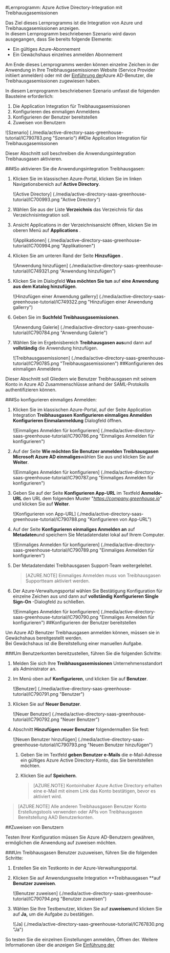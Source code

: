 <properties 
    pageTitle="Lernprogramm: Azure Active Directory Integration Treibhausgasen | Microsoft Azure" 
    description="Erfahren Sie, wie mit Treibhausgasemissionen Azure Active Directory-auf automatisierte Bereitstellung und mehr!" 
    services="active-directory" 
    authors="jeevansd"  
    documentationCenter="na" 
    manager="femila"/>
<tags 
    ms.service="active-directory" 
    ms.devlang="na" 
    ms.topic="article" 
    ms.tgt_pltfrm="na" 
    ms.workload="identity" 
    ms.date="09/29/2016" 
    ms.author="jeedes" />

#<a name="tutorial-azure-active-directory-integration-with-greenhouse"></a>Lernprogramm: Azure Active Directory-Integration mit Treibhausgasemissionen
  
Das Ziel dieses Lernprogramms ist die Integration von Azure und Treibhausgasemissionen anzeigen.  
In diesem Lernprogramm beschriebenen Szenario wird davon ausgegangen, dass Sie bereits folgende Elemente:

-   Ein gültiges Azure-Abonnement
-   Ein Gewächshaus einzelnes anmelden Abonnement
  
Am Ende dieses Lernprogramms werden können einzelne Zeichen in der Anwendung in Ihre Treibhausgasemissionen Website (Service Provider initiiert anmelden) oder mit der [Einführung der](active-directory-saas-access-panel-introduction.md)Azure AD-Benutzer, die Treibhausgasemissionen zugewiesen haben.
  
In diesem Lernprogramm beschriebenen Szenario umfasst die folgenden Bausteine erforderlich:

1.  Die Application Integration für Treibhausgasemissionen
2.  Konfigurieren des einmaligen Anmeldens
3.  Konfigurieren der Benutzer bereitstellen
4.  Zuweisen von Benutzern

![Szenario] (./media/active-directory-saas-greenhouse-tutorial/IC790783.png "Szenario")
##<a name="enabling-the-application-integration-for-greenhouse"></a>Die Application Integration für Treibhausgasemissionen
  
Dieser Abschnitt soll beschreiben die Anwendungsintegration Treibhausgasen aktivieren.

###<a name="to-enable-the-application-integration-for-greenhouse-perform-the-following-steps"></a>So aktivieren Sie die Anwendungsintegration Treibhausgasen:

1.  Klicken Sie im klassischen Azure-Portal, klicken Sie im linken Navigationsbereich auf **Active Directory**.

    ![Active Directory] (./media/active-directory-saas-greenhouse-tutorial/IC700993.png "Active Directory")

2.  Wählen Sie aus der Liste **Verzeichnis** das Verzeichnis für das Verzeichnisintegration soll.

3.  Ansicht Applications in der Verzeichnisansicht öffnen, klicken Sie im oberen Menü auf **Applications** .

    ![Applikationen] (./media/active-directory-saas-greenhouse-tutorial/IC700994.png "Applikationen")

4.  Klicken Sie am unteren Rand der Seite **Hinzufügen** .

    ![Anwendung hinzufügen] (./media/active-directory-saas-greenhouse-tutorial/IC749321.png "Anwendung hinzufügen")

5.  Klicken Sie im Dialogfeld **Was möchten Sie tun** auf **eine Anwendung aus dem Katalog hinzufügen**.

    ![Hinzufügen einer Anwendung gallerry] (./media/active-directory-saas-greenhouse-tutorial/IC749322.png "Hinzufügen einer Anwendung gallerry")

6.  Geben Sie im **Suchfeld** **Treibhausgasemissionen**.

    ![Anwendung Galerie] (./media/active-directory-saas-greenhouse-tutorial/IC790784.png "Anwendung Galerie")

7.  Wählen Sie im Ergebnisbereich **Treibhausgasen aus**und dann auf **vollständig** die Anwendung hinzufügen.

    ![Treibhausgasemissionen] (./media/active-directory-saas-greenhouse-tutorial/IC790785.png "Treibhausgasemissionen")
##<a name="configuring-single-sign-on"></a>Konfigurieren des einmaligen Anmeldens
  
Dieser Abschnitt soll Gliedern wie Benutzer Treibhausgasen mit seinem Konto in Azure AD Zusammenschlüsse anhand der SAML-Protokolls authentifizieren können.

###<a name="to-configure-single-sign-on-perform-the-following-steps"></a>So konfigurieren einmaliges Anmelden:

1.  Klicken Sie im klassischen Azure-Portal, auf der Seite Application Integration **Treibhausgasen** **Konfigurieren einmaliges Anmelden** **Konfigurieren Einmalanmeldung** Dialogfeld öffnen.

    ![Einmaliges Anmelden für konfigurieren] (./media/active-directory-saas-greenhouse-tutorial/IC790786.png "Einmaliges Anmelden für konfigurieren")

2.  Auf der Seite **Wie möchten Sie Benutzer anmelden Treibhausgasen** **Microsoft Azure AD einmaliges**wählen Sie aus und klicken Sie auf **Weiter**.

    ![Einmaliges Anmelden für konfigurieren] (./media/active-directory-saas-greenhouse-tutorial/IC790787.png "Einmaliges Anmelden für konfigurieren")

3.  Geben Sie auf der Seite **Konfigurieren App-URL** im Textfeld **Anmelde-URL** den URL dem folgenden Muster "*https://company.greenhouse.io*" und klicken Sie auf **Weiter**.

    ![Konfigurieren von App-URL] (./media/active-directory-saas-greenhouse-tutorial/IC790788.png "Konfigurieren von App-URL")

4.  Auf der Seite **Konfigurieren einmaliges Anmelden an** auf **Metadaten**und speichern Sie Metadatendatei lokal auf Ihrem Computer.

    ![Einmaliges Anmelden für konfigurieren] (./media/active-directory-saas-greenhouse-tutorial/IC790789.png "Einmaliges Anmelden für konfigurieren")

5.  Der Metadatendatei Treibhausgasen Support-Team weitergeleitet.

    >[AZURE.NOTE] Einmaliges Anmelden muss von Treibhausgasen Supportteam aktiviert werden.

6.  Der Azure-Verwaltungsportal wählen Sie Bestätigung Konfiguration für einzelne Zeichen aus und dann auf **vollständig** **Konfigurieren Single Sign-On** -Dialogfeld zu schließen.

    ![Einmaliges Anmelden für konfigurieren] (./media/active-directory-saas-greenhouse-tutorial/IC790790.png "Einmaliges Anmelden für konfigurieren")
##<a name="configuring-user-provisioning"></a>Konfigurieren der Benutzer bereitstellen
  
Um Azure AD Benutzer Treibhausgasen anmelden können, müssen sie in Gewächshaus bereitgestellt werden.  
Bei Gewächshaus ist die Bereitstellung einer manuellen Aufgabe.

###<a name="to-provision-a-user-accounts-perform-the-following-steps"></a>Um Benutzerkonten bereitzustellen, führen Sie die folgenden Schritte:

1.  Melden Sie sich Ihre **Treibhausgasemissionen** Unternehmensstandort als Administrator an.

2.  Im Menü oben auf **Konfigurieren**, und klicken Sie auf **Benutzer**.

    ![Benutzer] (./media/active-directory-saas-greenhouse-tutorial/IC790791.png "Benutzer")

3.  Klicken Sie auf **Neuer Benutzer**.

    ![Neuer Benutzer] (./media/active-directory-saas-greenhouse-tutorial/IC790792.png "Neuer Benutzer")

4.  Abschnitt **Hinzufügen neuer Benutzer** folgendermaßen Sie fest:

    ![Neuen Benutzer hinzufügen] (./media/active-directory-saas-greenhouse-tutorial/IC790793.png "Neuen Benutzer hinzufügen")

    1.  Geben Sie im Textfeld **geben Benutzer e-Mails** die e-Mail-Adresse ein gültiges Azure Active Directory-Konto, das Sie bereitstellen möchten.
    2.  Klicken Sie auf **Speichern**.
        
        >[AZURE.NOTE] Kontoinhaber Azure Active Directory erhalten eine e-Mail mit einem Link das Konto bestätigen, bevor es aktiviert wird.

>[AZURE.NOTE] Alle anderen Treibhausgasen Benutzer Konto Erstellungstools verwenden oder APIs von Treibhausgasen Bereitstellung AAD Benutzerkonten.

##<a name="assigning-users"></a>Zuweisen von Benutzern
  
Testen Ihrer Konfiguration müssen Sie Azure AD-Benutzern gewähren, ermöglichen die Anwendung auf zuweisen möchten.

###<a name="to-assign-users-to-greenhouse-perform-the-following-steps"></a>Um Treibhausgasen Benutzer zuzuweisen, führen Sie die folgenden Schritte:

1.  Erstellen Sie ein Testkonto in der Azure-Verwaltungsportal.

2.  Klicken Sie auf Anwendungsseite Integration **Treibhausgasen **auf **Benutzer zuweisen**.

    ![Benutzer zuweisen] (./media/active-directory-saas-greenhouse-tutorial/IC790794.png "Benutzer zuweisen")

3.  Wählen Sie Ihre Testbenutzer, klicken Sie auf **zuweisen**und klicken Sie auf **Ja,** um die Aufgabe zu bestätigen.

    ![Ja] (./media/active-directory-saas-greenhouse-tutorial/IC767830.png "Ja")
  
So testen Sie die einzelnen Einstellungen anmelden, Öffnen der. Weitere Informationen über die anzeigen Sie [Einführung der](active-directory-saas-access-panel-introduction.md)